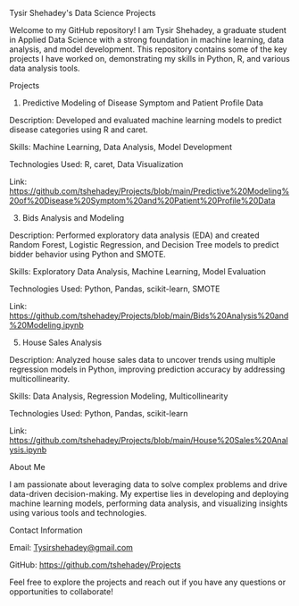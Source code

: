 Tysir Shehadey's Data Science Projects

Welcome to my GitHub repository! I am Tysir Shehadey, a graduate student in Applied Data Science with a strong foundation in machine learning, data analysis, and model development. 
This repository contains some of the key projects I have worked on, demonstrating my skills in Python, R, and various data analysis tools.

Projects
1. Predictive Modeling of Disease Symptom and Patient Profile Data

Description: Developed and evaluated machine learning models to predict disease categories using R and caret.

Skills: Machine Learning, Data Analysis, Model Development

Technologies Used: R, caret, Data Visualization

Link: https://github.com/tshehadey/Projects/blob/main/Predictive%20Modeling%20of%20Disease%20Symptom%20and%20Patient%20Profile%20Data

3. Bids Analysis and Modeling

Description: Performed exploratory data analysis (EDA) and created Random Forest, Logistic Regression, and Decision Tree models to predict bidder behavior using Python and SMOTE.

Skills: Exploratory Data Analysis, Machine Learning, Model Evaluation

Technologies Used: Python, Pandas, scikit-learn, SMOTE

Link: https://github.com/tshehadey/Projects/blob/main/Bids%20Analysis%20and%20Modeling.ipynb

5. House Sales Analysis

Description: Analyzed house sales data to uncover trends using multiple regression models in Python, improving prediction accuracy by addressing multicollinearity.

Skills: Data Analysis, Regression Modeling, Multicollinearity

Technologies Used: Python, Pandas, scikit-learn

Link: https://github.com/tshehadey/Projects/blob/main/House%20Sales%20Analysis.ipynb

About Me

I am passionate about leveraging data to solve complex problems and drive data-driven decision-making. My expertise lies in developing and deploying machine learning models, performing data analysis, and visualizing insights using various tools and technologies.

Contact Information

Email: Tysirshehadey@gmail.com

GitHub: https://github.com/tshehadey/Projects

Feel free to explore the projects and reach out if you have any questions or opportunities to collaborate!
